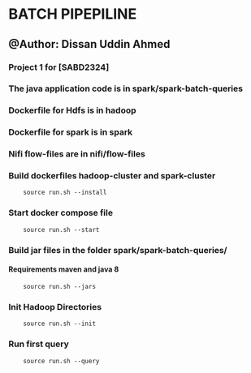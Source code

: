 # BATCH PIPEPILINE 
## @Author: Dissan Uddin Ahmed
### Project 1 for [SABD2324] 

### The java application code is in spark/spark-batch-queries
### Dockerfile for Hdfs is in hadoop
### Dockerfile for spark is in spark
### Nifi flow-files are in nifi/flow-files


### Build dockerfiles hadoop-cluster and spark-cluster

```
    source run.sh --install
```

### Start docker compose file
```
    source run.sh --start
```
### Build jar files in the folder spark/spark-batch-queries/
#### Requirements maven and java 8
```
    source run.sh --jars
```

### Init Hadoop Directories
```
    source run.sh --init
```

### Run first query 
```
    source run.sh --query
```
